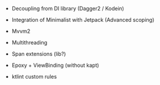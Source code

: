 - Decoupling from DI library (Dagger2 / Kodein)
- Integration of Minimalist with Jetpack (Advanced scoping)

- Mvvm2

- Multithreading

- Span extensions (lib?)

- Epoxy + ViewBinding (without kapt)

- ktlint custom rules
